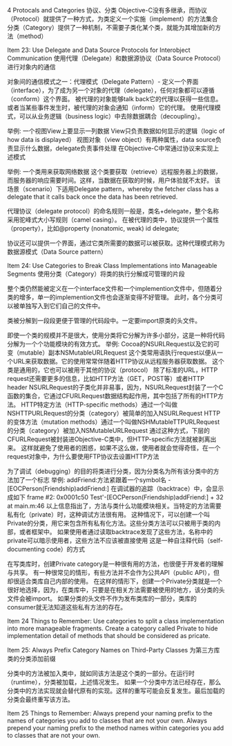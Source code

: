 4 Protocals and Categories
协议、分类
Objective-C没有多继承，而协议（Protocol）就提供了一种方式，为类定义一个实施（implement）的方法集合
分类（Category）提供了一种机制，不需要子类化某个类，就能为其增加新的方法（method）

Item 23: Use Delegate and Data Source Protocols for Interobject Communication
使用代理（Delegate）和数据源协议（Data Source Protocol）进行对象内的通信

对象间的通信模式之一：代理模式（Delegate Pattern）- 定义一个界面（interface），为了成为另一个对象的代理（delegate），任何对象都可以遵循（conform）这个界面。
被代理的对象能够talk back它的代理以获得一些信息。或者当某些事件发生时，被代理的对象会通知（inform）它的代理。
使用代理模式，可以从业务逻辑（business logic）中去除数据耦合（decoupling）。

举例: 一个视图View上要显示一列数据
	View只负责数据如何显示的逻辑（logic of how data is displayed）
	视图对象（view object）有两种属性，data source负责显示什么数据，delegate负责事件处理
	在Objective-C中常通过协议来实现上述模式

举例: 一个类用来获取网络数据
	这个类要获取（retrieve）远程服务器上的数据，而服务器的响应需要时间。这样，当数据在获取的时候，用户体验就不太好。
	该场景（scenario）下适用Delegate pattern，whereby the fetcher class has a delegate that it calls back once the data has been retrieved.

代理协议（delegate protocol）的命名规则一般是，类名+delegate，整个名称采用驼峰式大小写规则（camel casing）。
在被代理的类中，协议提供一个属性（property），比如@property (nonatomic, weak) id<EOCNetworkFetcherDelegate> delegate;

协议还可以提供一个界面，通过它类所需要的数据可以被获取。这种代理模式称为数据源模式（Data Source pattern）

Item 24: Use Categories to Break Class Implementations into Manageable Segments
使用分类（Category）将类的执行分解成可管理的片段

整个类仍然能被定义在一个interface文件和一个implemention文件中，但随着分类的增多，单一的implemention文件也会逐渐变得不好管理。
此时，各个分类可以被单独写入到它们自己的文件中。

类被分解到一段段更便于管理的代码段中。一定要import原类的头文件。

即使一个类的规模并不是很大，使用分类将它分解为许多小部分，这是一种将代码分解为一个个功能模块的有效方式。
举例: Cocoa的NSURLRequest以及它的可变（mutable）副本NSMutableURLRequest
	这个类常用语执行request以便从一个URL来获取数据。它的使用常常伴随着HTTP协议从远程服务器获取数据。
	这个类是通用的，它也可以被用于其他的协议（protocol）
	除了标准的URL，HTTP request还需要更多的信息，比如HTTP方法（GET，POST等）或者HTTP header
NSURLRequest的子类化并非易事，因为，NSURLRequest封装了一个C函数的集合，它通过CFURLRequest数据结构起作用，其中包括了所有的HTTP方法。
HTTP特定方法（HTTP-specific methods）通过一个叫做NSHTTPURLRequest的分类（category）被简单的加入NSURLRequest
HTTP的变体方法（mutation methods）通过一个叫做NSHMutableTTPURLRequest的分类（category）被加入NSMutableURLRequest
通过这种方式，下层的CFURLRequest被封装进Objective-C类中，但HTTP-specific方法就被剥离出来。
这样就避免了使用者的困惑，如果不这么做，使用者就会觉得奇怪，在一个request对象中，为什么要使用FTP协议去设置HTTP方法

为了调试（debugging）的目的将类进行分类，因为分类名为所有该分类中的方法加了一个标志
举例: addFriend:方法紧跟着一个symbol名
	-[EOCPerson(Friendship)addFriend:]
	在调试器的追踪（backtrace）中，会显示成如下
	frame #2: 0x0001c50 Test'-[EOCPerson(Friendship)addFriend:]
	+ 32 at main.m:46
以上信息指出了，方法与类什么功能模块相关。当特定的方法需要私有化（private）时，这种调试方法很有用。
这种情况下，可以创建一个叫Private的分类，用它来包含所有私有化方法。这些分类方法可以只被用于类的内部，或者框架中。
如果使用者通过读取backtrace发现了这些方法，名称中的private可以暗示使用者，这些方法不应该被直接使用
这是一种自注释代码（self-documenting code）的方式

在写类库时，创建Private category是一种很有用的方法，也很便于开发者的理解与共享。
有一种很常见的情形，有些方法并不会作为公共API（public API），但却很适合类库自己内部的使用。
在这样的情形下，创建一个Private分类就是一个很好地选择，因为，在类库中，只要是在相关方法需要被使用的地方，该分类的头文件会被import。
如果分类的头文件不作为发布类库的一部分，类库的consumer就无法知道这些私有方法的存在。

Item 24 Things to Remember:
Use categories to split a class implementation into more manageable fragments.
Create a category called Private to hide implementation detail of methods that should be considered as pricate.

Item 25: Always Prefix Category Names on Third-Party Classes
为第三方库类的分类添加前缀

分类中的方法被加入类中，就如同该方法是这个类的一部分。在运行时（runtime），分类被加载，上述情况发生。
如果一个分类中方法已经存在，那么分类中的方法实现就会替代原有的实现。这样的重写可能会反复发生。最后加载的分类会最终重写该方法。

Item 25 Things to Remember:
Always prepend your naming prefix to the names of categories you add to classes that are not your own.
Always prepend your naming prefix to the method names within categories you add to classes that are not your own.
